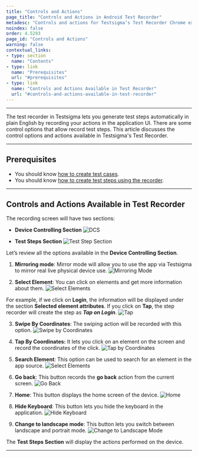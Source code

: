 ```yaml
---
title: "Controls and Actions"
page_title: "Controls and Actions in Android Test Recorder"
metadesc: "Controls and actions for Testsigma’s Test Recorder Chrome extension"
noindex: false
order: 4.5293
page_id: "Controls and Actions"
warning: false
contextual_links:
- type: section
  name: "Contents"
- type: link
  name: "Prerequisites"
  url: "#prerequisites"
- type: link
  name: "Controls and Actions Available in Test Recorder"
  url: "#controls-and-actions-available-in-test-recorder"
---
```


---

The test recorder in Testsigma lets you generate test steps automatically in plain English by recording your actions in the application UI. There are some control options that allow record test steps. This article discusses the control options and actions available in Testsigma's Test Recorder.

---

## **Prerequisites**
- You should know [how to create test cases](https://testsigma.com/docs/test-cases/manage/add-edit-delete/).
- You should know [how to create test steps using the recorder](https://testsigma.com/docs/test-cases/create-steps-recorder/android-apps/overview/).

---

## **Controls and Actions Available in Test Recorder**

The recording screen will have two sections:
- **Device Controlling Section**
![DCS](https://s3.amazonaws.com/static-docs.testsigma.com/new_images/projects/applications/dcsanov.png)

- **Test Steps Section**
![Test Step Section](https://s3.amazonaws.com/static-docs.testsigma.com/new_images/projects/applications/tscsandov.png)

Let’s review all the options available in the **Device Controlling Section**.
1. **Mirroring mode**: Mirror mode will allow you to use the app via Testsigma to mirror real live physical device use.
![Mirroring Mode](https://s3.amazonaws.com/static-docs.testsigma.com/new_images/projects/applications/mmodeanov.png)

2. **Select Element**: You can click on elements and get more information about them. 
![Select Elements](https://s3.amazonaws.com/static-docs.testsigma.com/new_images/projects/applications/seandov.png)

For example, if we click on **Login**, the information will be displayed under the section **Selected element attributes**. If you click on **Tap**, the step recorder will create the step as ***Tap on Login***.
![Tap](https://s3.amazonaws.com/static-docs.testsigma.com/new_images/projects/applications/tapanov.png)

3. **Swipe By Coordinates**: The swiping action will be recorded with this option.
![Swipe by Coordinates](https://s3.amazonaws.com/static-docs.testsigma.com/new_images/projects/applications/sbcandov.png)

4. **Tap By Coordinates:** It lets you click on an element on the screen and record the coordinates of the click.
![Tap by Coordinates](https://s3.amazonaws.com/static-docs.testsigma.com/new_images/projects/applications/tbcandov.png)

5. **Search Element**: This option can be used to search for an element in the app source.
![Select Elements](https://s3.amazonaws.com/static-docs.testsigma.com/new_images/projects/applications/seandrov.png)

6. **Go back**: This button records the **go back** action from the current screen.
![Go Back](https://s3.amazonaws.com/static-docs.testsigma.com/new_images/projects/applications/gobackandov.png)

7. **Home**: This button displays the home screen of the device.
![Home](https://s3.amazonaws.com/static-docs.testsigma.com/new_images/projects/applications/homeandov.png)

8. **Hide Keyboard**: This button lets you hide the keyboard in the application.
![Hide Keyboard](https://s3.amazonaws.com/static-docs.testsigma.com/new_images/projects/applications/hidekbondov.png)

9. **Change to landscape mode**: This button lets you switch between landscape and portrait mode.
![Change to Landscape Mode](https://s3.amazonaws.com/static-docs.testsigma.com/new_images/projects/applications/landscmandov.png)

The **Test Steps Section** will display the actions performed on the device. 

---